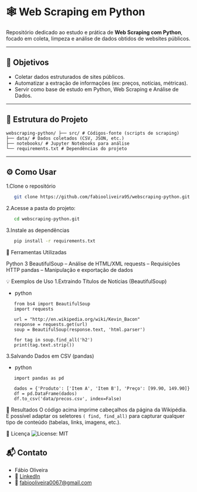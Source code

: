 # 🕸️ Web Scraping em Python

Repositório dedicado ao estudo e prática de **Web Scraping com Python**, focado em coleta, limpeza e análise de dados obtidos de websites públicos.

---

## 🎯 Objetivos

- Coletar dados estruturados de sites públicos.
- Automatizar a extração de informações (ex: preços, notícias, métricas).
- Servir como base de estudo em Python, Web Scraping e Análise de Dados.

---

## 📁 Estrutura do Projeto
```texto
webscraping-python/ ├── src/ # Códigos-fonte (scripts de scraping)
├── data/ # Dados coletados (CSV, JSON, etc.)
├── notebooks/ # Jupyter Notebooks para análise
└── requirements.txt # Dependências do projeto
```
---

## ⚙️ Como Usar

1.Clone o repositório
```bash
   git clone https://github.com/fabiooliveira95/webscraping-python.git
```
2.Acesse a pasta do projeto:
```bash
   cd webscraping-python.git
```

3.Instale as dependências 
```bash
   pip install -r requirements.txt
```
🧰 Ferramentas Utilizadas

Python 3
BeautifulSoup – Análise de HTML/XML
requests – Requisições HTTP
pandas – Manipulação e exportação de dados 

💡 Exemplos de Uso
1.Extraindo Títulos de Notícias (BeautifulSoup)
* python
```texyto
   from bs4 import BeautifulSoup
   import requests

   url = "http://en.wikipedia.org/wiki/Kevin_Bacon"
   response = requests.get(url)
   soup = BeautifulSoup(response.text, 'html.parser')

   for tag in soup.find_all('h2')
   print(tag.text.strip())
```
3.Salvando Dados em CSV (pandas)
* python
```texto
   import pandas as pd

   dados = {'Produto': ['Item A', 'Item B'], 'Preço': [99.90, 149.90]}
   df = pd.DataFrame(dados)
   df.to_csv('data/precos.csv', index=False)
```

📌 Resultados
O código acima imprime cabeçalhos da página da Wikipédia. É possível adaptar os seletores ``( find, find_all)``
para capturar qualquer tipo de conteúdo (tabelas, links, imagens, etc.). 

📜 Licença
![License: MIT](https://img.shields.io/badge/License-MIT-yellow.svg)


## 📬 Contato
* Fábio Oliveira
* 🔗 [LinkedIn](https://www.linkedin.com/in/fabio-oliveira-araujo-cientista/)
* 📧 fabiooliveira0067@gmail.com
